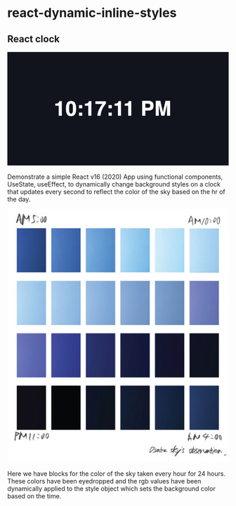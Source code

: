 # react-dynamic-inline-styles

## React clock

<img src="public/screenshot.png">

Demonstrate a simple React v16 (2020) App using functional components, UseState, useEffect, to dynamically change background styles on a clock that updates every second to reflect the color of the sky based on the hr of the day.

<img src="public/timesky.jpg">

Here we have blocks for the color of the sky taken every hour for 24 hours. These colors have been eyedropped and the rgb values have been dynamically applied to the style object which sets the background color based on the time.
